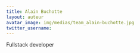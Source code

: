 ```yaml
---
title: Alain Buchotte
layout: auteur
avatar_image: img/medias/team_alain-buchotte.jpg
twitter_username:
---
```


Fullstack developer

